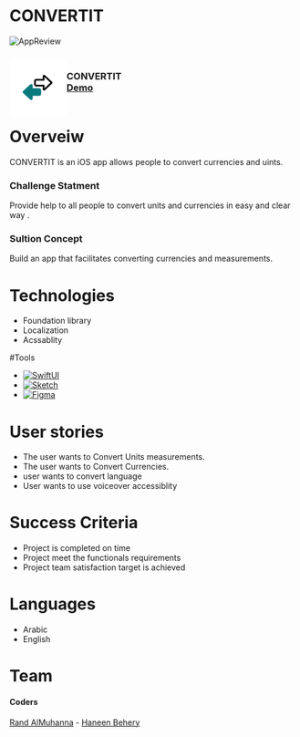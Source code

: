 # CONVERTIT


<img width="986" alt="AppReview" src="https://user-images.githubusercontent.com/110944327/212053209-97b8ff19-490e-495f-a0d1-2533853320df.png">


<div>
<h3><img align="left" width="100" height="100" src="LogoConverteIT.png"> <br/> CONVERTIT <br/>
<a href="https://drive.google.com/file/d/1TkSiwsASOTphfeZM4T8oiO9hCLCrYGo7/view?usp=sharing">Demo</a> <br/> <br/> </h3>   
  </div>   


# Overveiw
CONVERTIT is an iOS app allows people to convert currencies and uints.

### Challenge Statment
Provide help to all people to convert units and currencies in easy and clear way .

### Sultion Concept
Build an app that facilitates converting currencies and measurements.

# Technologies  
- Foundation library
-  Localization 
- Acssablity

#Tools
- [![SwiftUI][SwiftUI-img]][SwiftUI-url]   
- [![Sketch][Sketch-img]][Sketch-url] 
- [![Figma][Figma-img]][Figma-url]  

# User stories
- The user wants to Convert Units measurements.
- The user wants to Convert Currencies.
- user wants to convert language 
- User wants to use voiceover accessiblity 

# Success Criteria
- Project is completed on time
- Project meet the functionals requirements
- Project team satisfaction target is achieved

# Languages
- Arabic
- English


# Team

 #### Coders
 <a href="https://www.linkedin.com/in/randalmuhanna/">Rand AlMuhanna</a> - <a href="https://www.linkedin.com/in/haneen-behery-3106b8211/">Haneen Behery</a>
 
<!-- MARKDOWN LINKS & IMAGES -->
<!-- https://www.markdownguide.org/basic-syntax/#reference-style-links -->
[SwiftUI-img]: https://img.shields.io/badge/-SwiftUI-blue
[SwiftUI-url]: https://developer.apple.com/xcode/swiftui/

[Sketch-img]: https://img.shields.io/badge/-Sketch-yellow
[Sketch-url]: https://www.sketch.com

[Figma-img]: https://img.shields.io/badge/-Figma-blueviolet
[Figma-url]: https://www.figma.com
